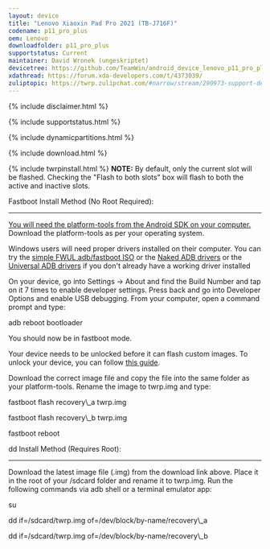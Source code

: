 ```yaml
---
layout: device
title: "Lenovo Xiaoxin Pad Pro 2021 (TB-J716F)"
codename: p11_pro_plus
oem: Lenovo
downloadfolder: p11_pro_plus
supportstatus: Current
maintainer: David Wronek (ungeskriptet)
devicetree: https://github.com/TeamWin/android_device_lenovo_p11_pro_plus
xdathread: https://forum.xda-developers.com/t/4373039/
zuliptopic: https://twrp.zulipchat.com/#narrow/stream/290973-support-device/topic/Lenovo.20Xiaoxin.20Pad.20Pro.202021
---
```


{% include disclaimer.html %}

{% include supportstatus.html %}

{% include dynamicpartitions.html %}

{% include download.html %}

{% include twrpinstall.html %}
<b>NOTE:</b> By default, only the current slot will be flashed. Checking the \"Flash to both slots\" box will flash to both the active and inactive slots.

<html>
<div class='page-heading' id='fastboot-install'>Fastboot Install Method (No Root Required):</div>
<a id='fastboot'></a>
<hr />
<p class="text"><a href="https://developer.android.com/studio/releases/platform-tools">You will need the platform-tools from the Android SDK on your computer.</a> Download the platform-tools as per your operating system.</p>
<p class="text">Windows users will need proper drivers installed on their computer. You can try the <a href="https://forum.xda-developers.com/android/software-hacking/live-iso-adb-fastboot-driver-issues-t3526755" target=_blank>simple FWUL adb/fastboot ISO</a> or the <a href="https://forum.xda-developers.com/google-nexus-5/development/adb-fb-apx-driver-universal-naked-t2513339">Naked ADB drivers</a> or the <a href="https://adb.clockworkmod.com/">Universal ADB drivers</a> if you don't already have a working driver installed</p>
<p class="text">On your device, go into Settings -> About and find the Build Number and tap on it 7 times to enable developer settings. Press back and go into Developer Options and enable USB debugging. From your computer, open a command prompt and type:</p>
<p class="code">adb reboot bootloader</p>
<p class="text">You should now be in fastboot mode.</p>
<p class="text">Your device needs to be unlocked before it can flash custom images. To unlock your device, you can follow <a href="https://wiki.postmarketos.org/wiki/Lenovo_Xiaoxin_Pad_Pro_2021_(lenovo-j716f)#Unlocking_the_bootloader">this guide</a>.</p>
<p class="text">Download the correct image file and copy the file into the same folder as your platform-tools. Rename the image to twrp.img and type:</p>
<p class="code">fastboot flash recovery\_a twrp.img</p>
<p class="code">fastboot flash recovery\_b twrp.img</p>
<p class="code">fastboot reboot</p>
</html>

<html>
<div class='page-heading'>dd Install Method (Requires Root):</div>
<a id='dd'></a>
<hr />
<p class="text">Download the latest image file (.img) from the download link above. Place it in the root of your /sdcard folder and rename it to twrp.img. Run the following commands via adb shell or a terminal emulator app:</p>
<p class="code">su</p>
<p class="code">dd if=/sdcard/twrp.img of=/dev/block/by-name/recovery\_a</p>
<p class="code">dd if=/sdcard/twrp.img of=/dev/block/by-name/recovery\_b</p>
</html>
